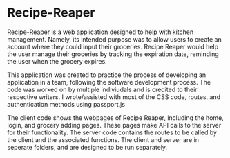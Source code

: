 # Recipe-Reaper

Recipe-Reaper is a web application designed to help with kitchen management. Namely, its intended purpose was to allow users to create an account where they could input their groceries. Recipe Reaper would help the user manage their groceries by tracking the expiration date, reminding the user when the grocery expires.

This application was created to practice the process of developing an application in a team, following the software development process. The code was worked on by multiple indiviudals and is credited to their respective writers. I wrote/assisted with most of the CSS code, routes, and authentication methods using passport.js

The client code shows the webpages of Recipe Reaper, including the home, login, and grocery adding pages. These pages make API calls to the server for their functionality. The server code contains the routes to be called by the client and the associated functions. The client and server are in seperate folders, and are designed to be run separately.
